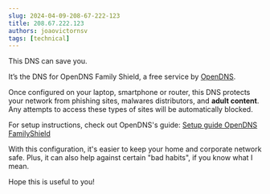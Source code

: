 ```yaml
---
slug: 2024-04-09-208-67-222-123
title: 208.67.222.123
authors: joaovictornsv
tags: [technical]
---
```


This DNS can save you.

<!-- truncate -->
It’s the DNS for OpenDNS Family Shield, a free service by [OpenDNS](https://www.opendns.com/).

Once configured on your laptop, smartphone or router, this DNS protects your network from phishing sites, malwares distributors, and **adult content**. Any attempts to access these types of sites will be automatically blocked.

For setup instructions, check out OpenDNS's guide: [Setup guide OpenDNS FamilyShield](https://www.opendns.com/setupguide/#familyshield)

With this configuration, it's easier to keep your home and corporate network safe. Plus, it can also help against certain "bad habits", if you know what I mean.

Hope this is useful to you!

